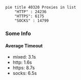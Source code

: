 
```mermaid
pie title 40320 Proxies in list
    "HTTP" : 24236
    "HTTPS": 6175
    "SOCKS" : 14799
```

### Some Info
#### Average Timeout

- mixed: 3.1s
- http: 1.6s
- https: 8.7s
- socks: 6.5s